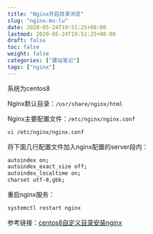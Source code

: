 ```yaml
---
title: "Nginx开启目录浏览"
slug: "nginx-mu-lu"
date: 2020-05-24T19:51:25+08:00
lastmod: 2020-05-24T19:51:25+08:00
draft: false
toc: false
weight: false
categories: ["建站笔记"]
tags: ["nginx"]
---
```


 系统为centos8

 Nginx默认目录：`/usr/share/nginx/html`

Nginx主要配置文件：`/etc/nginx/nginx.conf`

```bash
vi /etc/nginx/nginx.conf
```

将下面几行配置文件加入nginx配置的server段内：

```bash
autoindex on;                        
autoindex_exact_size off;            
autoindex_localtime on;              
charset utf-8,gbk;
```

重启nginx服务：

```bash
systemctl restart nginx
```

参考链接：[centos8自定义目录安装nginx](http://www.cppcns.com/os/linux/289324.html)



